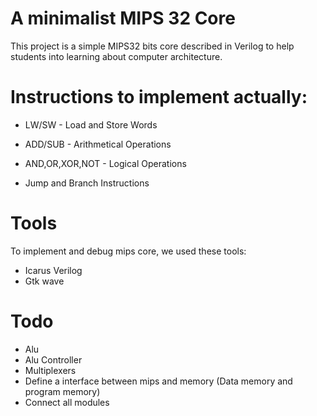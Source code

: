 # A minimalist MIPS 32 Core



This project is a simple MIPS32 bits core described in Verilog to help students into learning about computer architecture.


# Instructions to implement actually:

- LW/SW - Load and Store Words

- ADD/SUB - Arithmetical Operations

- AND,OR,XOR,NOT - Logical Operations
- Jump and Branch Instructions


# Tools

To implement and debug mips core, we used these tools:

- Icarus Verilog
- Gtk wave



# Todo
- Alu
- Alu Controller
- Multiplexers
- Define a interface between mips and memory (Data memory and program memory)
- Connect all modules
